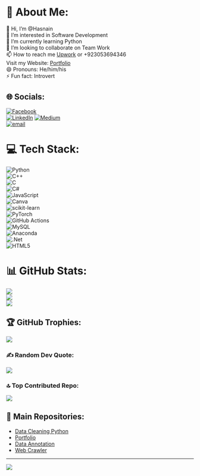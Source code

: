 # 💫 About Me:
👋 Hi, I’m @Hasnain  
👀 I’m interested in Software Development  
🌱 I’m currently learning Python  
💞️ I’m looking to collaborate on Team Work  
📫 How to reach me [Upwork](https://www.upwork.com/freelancers/~0113ac97c757462815) or +923053694346  
Visit my Website: [Portfolio](https://rococo-travesseiro-41bb6a.netlify.app/)  
😄 Pronouns: He/him/his  
⚡ Fun fact: Introvert  

## 🌐 Socials:
[![Facebook](https://img.shields.io/badge/Facebook-%231877F2.svg?logo=Facebook&logoColor=white)](https://www.facebook.com/rdj.stark3718/)  
[![LinkedIn](https://img.shields.io/badge/LinkedIn-%230077B5.svg?logo=linkedin&logoColor=white)](https://www.linkedin.com/in/muhammad-hasnain-1169972b5/)
[![Medium](https://img.shields.io/badge/Medium-12100E?logo=medium&logoColor=white)](https://medium.com/@f223718)  
[![email](https://img.shields.io/badge/Email-D14836?logo=gmail&logoColor=white)](mailto:mhussnainzardari34@gmail.com)  

# 💻 Tech Stack:
![Python](https://img.shields.io/badge/python-3670A0?style=for-the-badge&logo=python&logoColor=ffdd54)  
![C++](https://img.shields.io/badge/c++-%2300599C.svg?style=for-the-badge&logo=c%2B%2B&logoColor=white)  
![C](https://img.shields.io/badge/c-%2300599C.svg?style=for-the-badge&logo=c&logoColor=white)  
![C#](https://img.shields.io/badge/c%23-%23239120.svg?style=for-the-badge&logo=csharp&logoColor=white)  
![JavaScript](https://img.shields.io/badge/javascript-%23323330.svg?style=for-the-badge&logo=javascript&logoColor=%23F7DF1E)  
![Canva](https://img.shields.io/badge/Canva-%2300C4CC.svg?style=for-the-badge&logo=Canva&logoColor=white)  
![scikit-learn](https://img.shields.io/badge/scikit--learn-%23F7931E.svg?style=for-the-badge&logo=scikit-learn&logoColor=white)  
![PyTorch](https://img.shields.io/badge/PyTorch-%23EE4C2C.svg?style=for-the-badge&logo=PyTorch&logoColor=white)  
![GitHub Actions](https://img.shields.io/badge/github%20actions-%232671E5.svg?style=for-the-badge&logo=githubactions&logoColor=white)  
![MySQL](https://img.shields.io/badge/mysql-4479A1.svg?style=for-the-badge&logo=mysql&logoColor=white)  
![Anaconda](https://img.shields.io/badge/Anaconda-%2344A833.svg?style=for-the-badge&logo=anaconda&logoColor=white)  
![.Net](https://img.shields.io/badge/.NET-5C2D91?style=for-the-badge&logo=.net&logoColor=white)  
![HTML5](https://img.shields.io/badge/html5-%23E34F26.svg?style=for-the-badge&logo=html5&logoColor=white)  

# 📊 GitHub Stats:
![](https://github-readme-stats.vercel.app/api?username=Hasnain-rdj&theme=dark&hide_border=false&include_all_commits=true&count_private=true)  
![](https://nirzak-streak-stats.vercel.app/?user=Hasnain-rdj&theme=dark&hide_border=false)  
![](https://github-readme-stats.vercel.app/api/top-langs/?username=Hasnain-rdj&theme=dark&hide_border=false&include_all_commits=true&count_private=true&layout=compact)  

## 🏆 GitHub Trophies:
![](https://github-profile-trophy.vercel.app/?username=Hasnain-rdj&theme=radical&no-frame=false&no-bg=true&margin-w=4)  

### ✍️ Random Dev Quote:
![](https://quotes-github-readme.vercel.app/api?type=horizontal&theme=radical)  

### 🔝 Top Contributed Repo:
![](https://github-contributor-stats.vercel.app/api?username=Hasnain-rdj&limit=5&theme=dark&combine_all_yearly_contributions=true)  

## 📌 Main Repositories:
- [Data Cleaning Python](https://github.com/Hasnain-rdj/DataCleaning_Python.git)  
- [Portfolio](https://github.com/Hasnain-rdj/Portfolio.git)  
- [Data Annotation](https://github.com/Hasnain-rdj/Data_Annotation.git)  
- [Web Crawler](https://github.com/Hasnain-rdj/WebsiteCrawler.git)  

---
[![](https://visitcount.itsvg.in/api?id=Hasnain-rdj&icon=0&color=0)](https://visitcount.itsvg.in)  

<!-- Proudly created with GPRM ( https://gprm.itsvg.in ) -->
